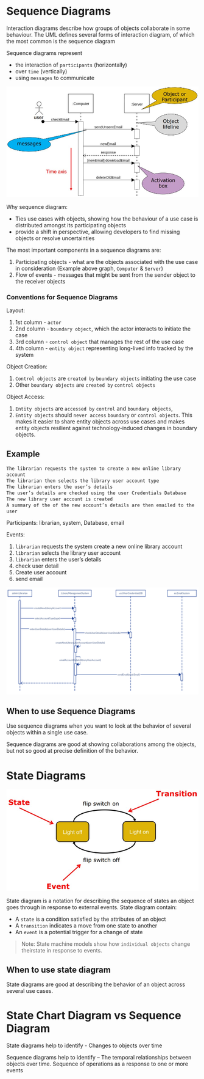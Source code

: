 # Sequence Diagrams 
Interaction diagrams describe how groups of objects collaborate in some behaviour. The UML defines several forms of interaction diagram, of which the most common is the sequence diagram


Sequence diagrams represent
* the interaction of `participants` (horizontally)
* over `time` (vertically)
* using `messages` to communicate

![Sensitive to Scale](Assets/SequenceDiagrams.jpg "Sensitive to Scale")

Why sequence diagram:
  * Ties use cases with objects, showing how the behaviour of a use case is distributed amongst its participating objects
  * provide a shift in perspective, allowing developers to find missing objects or resolve uncertainties

The most important components in a sequence diagrams are:
1. Participating objects - what are the objects associated with the use case in consideration (Example above graph, `Computer` & `Server`)
2. Flow of events - messages that might be sent from the sender object to the receiver objects

### Conventions for Sequence Diagrams
Layout:
1. 1st column - `actor`
2. 2nd column - `boundary object`, which the actor interacts to initiate the case
3. 3rd column - `control object` that manages the rest of the use case
4. 4th column - `entity object` representing long-lived info tracked by the system

Object Creation:
1. `Control objects` are `created by` `boundary objects` initiating the use case
2. Other `boundary objects` are `created by` `control objects`

Object Access:
1. `Entity objects` are `accessed by` `control` and `boundary objects`,
2. `Entity objects` should `never access` `boundary` or `control objects`. This makes it easier to share entity objects across use cases and makes entity objects resilient against technology-induced changes in boundary objects.

## Example
```
The librarian requests the system to create a new online library account
The librarian then selects the library user account type
The librarian enters the user’s details
The user’s details are checked using the user Credentials Database
The new library user account is created
A summary of the of the new account’s details are then emailed to the user
```

Participants: librarian, system, Database, email

Events:
1. `librarian` requests the system create a new online library account
2. `librarian` selects the library user account
3. `librarian` enters the user’s details
4. check user detail
5. Create user account
6. send email

!["sequence diagram example"](Assets/SequenceDiagramExample.png "sequence diagram example")

## When to use Sequence Diagrams
Use sequence diagrams when you want to look at the behavior of several objects within a single use case.

Sequence diagrams are good at showing collaborations among the objects, but not so good at precise definition of the behavior.

# State Diagrams
![Sensitive to Scale](Assets/StateDiagrams.jpg "Sensitive to Scale")

State diagram is a notation for describing the sequence of states an object goes through in response to external events. State diagram contain:
* A `state` is a condition satisfied by the attributes of an object
* A `transition` indicates a move from one state to another
* An `event` is a potential trigger for a change of state

> Note: State machine models show how `individual objects` change theirstate in response to events.

## When to use state diagram
State diagrams are good at describing the behavior of an object across several use cases.

# State Chart Diagram vs Sequence Diagram
State diagrams help to identify - Changes to objects over time

Sequence diagrams help to identify – The temporal relationships between objects over time. Sequence of operations as a response to one or more events

